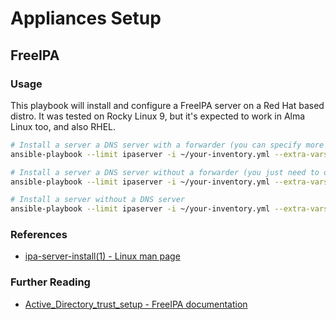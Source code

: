 # Appliances Setup

## FreeIPA

### Usage

This playbook will install and configure a FreeIPA server on a Red Hat based distro. It was tested on Rocky Linux 9, but it's expected to work in Alma Linux too, and also RHEL.

```bash
# Install a server a DNS server with a forwarder (you can specify more than one, if you need)
ansible-playbook --limit ipaserver -i ~/your-inventory.yml --extra-vars "server_domain=example.domain ipa_admin_password=yourpassword ipa_ds_password=yourpassword ipa_dns_forwarders=192.168.0.1" appliances/setup/freeipa.yml

# Install a server a DNS server without a forwarder (you just need to omit the variable)
ansible-playbook --limit ipaserver -i ~/your-inventory.yml --extra-vars "server_domain=example.domain ipa_admin_password=yourpassword ipa_ds_password=yourpassword" appliances/setup/freeipa.yml

# Install a server without a DNS server
ansible-playbook --limit ipaserver -i ~/your-inventory.yml --extra-vars "server_domain=example.domain ipa_admin_password=yourpassword ipa_ds_password=yourpassword ipa_dns_enabled=false" appliances/setup/freeipa.yml
```

### References

- [ipa-server-install(1) - Linux man page](https://linux.die.net/man/1/ipa-server-install)

### Further Reading

- [Active_Directory_trust_setup - FreeIPA documentation](https://www.freeipa.org/page/Active_Directory_trust_setup)
